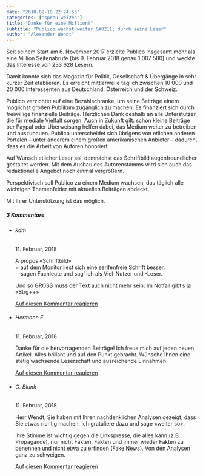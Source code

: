 ```yaml
---
date: "2018-02-10 22:24:53"
categories: ["spreu-weizen"]
title: "Danke für eine Million!"
subtitle: "Publico wächst weiter &#8211; durch seine Leser"
author: "Alexander Wendt"
---
```




Seit seinem Start am 6. November 2017 erzielte Publico insgesamt mehr als eine Million Seitenabrufe (bis 9. Februar 2018 genau 1 007 580) und weckte das Interesse von 233 628 Lesern.

Damit konnte sich das Magazin für Politik, Gesellschaft &amp; Übergänge in sehr kurzer Zeit etablieren. Es erreicht mittlerweile täglich zwischen 10 000 und 20 000 Interessenten aus Deutschland, Österreich und der Schweiz.

<!--more-->



Publico verzichtet auf eine Bezahlschranke, um seine Beiträge einem möglichst großen Publikum zugänglich zu machen. Es finanziert sich durch freiwillige finanzielle Beiträge. Herzlichen Dank deshalb an alle Unterstützer, die für mediale Vielfalt sorgen. Auch in Zukunft gilt: schon kleine Beiträge per Paypal oder Überweisung helfen dabei, das Medium weiter zu betreiben und auszubauen. Publico unterscheidet sich übrigens von etlichen anderen Portalen – unter anderem einem großen amerikanischen Anbieter –  dadurch, dass es die Arbeit von Autoren honoriert.

Auf Wunsch etlicher Leser soll demnächst das Schriftbild augenfreundlicher gestaltet werden. Mit dem Ausbau des Autorenstamms wird sich auch das redaktionelle Angebot noch einmal vergrößern.

Perspektivisch soll Publico zu einem Medium wachsen, das täglich alle wichtigen Themenfelder mit aktuellen Beiträgen abdeckt.

Mit Ihrer Unterstützung ist das möglich.



<!--more-->
<h5 class="comments-h">
3 Kommentare </h5>
<ul class="commentlist">
<li class="comment even thread-even depth-1 clearfix" id="li-comment-1546">
<h6 class="author">kdm</h6> <span class="date">11. Februar, 2018</span>



A propos «Schriftbild»<br>
= auf dem Monitor liest sich eine serifenfreie Schrift besser.<br>
&#8212;sagen Fachleute und sag&#8217; ich als Viel-Nutzer und -Leser.

Und so GROSS muss der Text auch nicht mehr sein. Im Notfall gibt&#8217;s ja «Strg++»

<a rel="nofollow" class="comment-reply-link" href="#comment-1546" data-commentid="1546" data-postid="6205" data-belowelement="comment-1546" data-respondelement="respond" data-replyto="Antworte auf kdm" aria-label="Antworte auf kdm">Auf diesen Kommentar reagieren</a> 


</li>
<li class="comment odd alt thread-odd thread-alt depth-1 clearfix" id="li-comment-1556">
<h6 class="author">Hermann F.</h6> <span class="date">11. Februar, 2018</span>



Danke für die hervorragenden Beiträge! Ich freue mich auf jeden neuen Artikel. Alles brillant und auf den Punkt gebracht. Wünsche Ihnen eine stetig wachsende Leserschaft und ausreichende Einnahmen.

<a rel="nofollow" class="comment-reply-link" href="#comment-1556" data-commentid="1556" data-postid="6205" data-belowelement="comment-1556" data-respondelement="respond" data-replyto="Antworte auf Hermann F." aria-label="Antworte auf Hermann F.">Auf diesen Kommentar reagieren</a> 


</li>
<li class="comment even thread-even depth-1 clearfix" id="li-comment-1569">
<h6 class="author">G. Blunk</h6> <span class="date">11. Februar, 2018</span>



Herr Wendt, Sie haben mit Ihren nachdenklichen Analysen gezeigt, dass Sie etwas richtig machen. Ich gratuliere dazu und sage «weiter so».

Ihre Stimme ist wichtig gegen die Linkspresse, die alles kann (z.B. Propagande), nur nicht Fakten, Fakten und immer wieder Fakten zu benennen und nicht etwa zu erfinden (Fake News). Von den Analysen ganz zu schweigen.

<a rel="nofollow" class="comment-reply-link" href="#comment-1569" data-commentid="1569" data-postid="6205" data-belowelement="comment-1569" data-respondelement="respond" data-replyto="Antworte auf G. Blunk" aria-label="Antworte auf G. Blunk">Auf diesen Kommentar reagieren</a> 


</li>
</ul>
